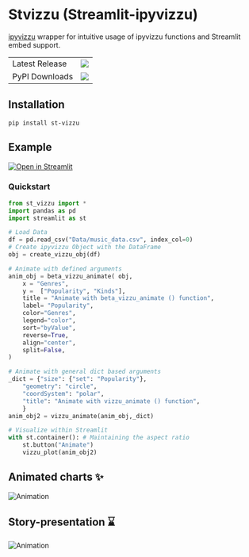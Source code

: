 # Stvizzu (Streamlit-ipyvizzu)
[ipyvizzu](https://github.com/vizzuhq/ipyvizzu) wrapper for intuitive usage of ipyvizzu functions and Streamlit embed support.

<table>
    <tr>
        <td>Latest Release</td>
        <td>
            <a href="https://pypi.org/project/st-vizzu/"/>
            <img src="https://static.pepy.tech/badge/st-vizzu"/>
        </td>
    </tr>
    <tr>
        <td>PyPI Downloads</td>
        <td>
            <a href="https://pepy.tech/project/st-vizzu"/>
            <img src="https://static.pepy.tech/badge/st-vizzu/month"/>
        </td>
    </tr>
</table>

## Installation 
```console
pip install st-vizzu
```
## Example

[![Open in Streamlit](https://static.streamlit.io/badges/streamlit_badge_black_white.svg)](https://avrabyt-streamlit-ipyvizzu-app-f69fjd.streamlitapp.com)

### Quickstart
```python
from st_vizzu import *
import pandas as pd
import streamlit as st

# Load Data
df = pd.read_csv("Data/music_data.csv", index_col=0)
# Create ipyvizzu Object with the DataFrame
obj = create_vizzu_obj(df)

# Animate with defined arguments 
anim_obj = beta_vizzu_animate( obj,
    x = "Genres",
    y =  ["Popularity", "Kinds"],
    title = "Animate with beta_vizzu_animate () function",
    label= "Popularity",
    color="Genres",
    legend="color",
    sort="byValue",
    reverse=True,
    align="center",
    split=False,
)

# Animate with general dict based arguments 
_dict = {"size": {"set": "Popularity"}, 
    "geometry": "circle",
    "coordSystem": "polar",
    "title": "Animate with vizzu_animate () function",
    }
anim_obj2 = vizzu_animate(anim_obj,_dict)

# Visualize within Streamlit
with st.container(): # Maintaining the aspect ratio
    st.button("Animate")
    vizzu_plot(anim_obj2)

```


## Animated charts ✨
![Animation](https://github.com/avrabyt/Streamlit-ipyvizzu/blob/main/Resources/animation.gif)

## Story-presentation ⌛️
![Animation](https://github.com/avrabyt/Streamlit-ipyvizzu/blob/main/Resources/story.gif)
